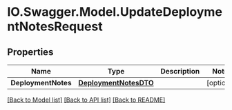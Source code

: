 # IO.Swagger.Model.UpdateDeploymentNotesRequest
## Properties

Name | Type | Description | Notes
------------ | ------------- | ------------- | -------------
**DeploymentNotes** | [**DeploymentNotesDTO**](DeploymentNotesDTO.md) |  | [optional] 

[[Back to Model list]](../README.md#documentation-for-models) [[Back to API list]](../README.md#documentation-for-api-endpoints) [[Back to README]](../README.md)

